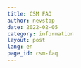 ```yaml
---
title: CSM FAQ
author: nevstop
date: 2022-02-05
category: information
layout: post
lang: en
page_id: csm-faq
---
```


